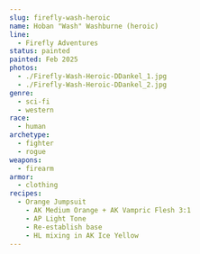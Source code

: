 ```yaml
---
slug: firefly-wash-heroic
name: Hoban "Wash" Washburne (heroic)
line:
  - Firefly Adventures
status: painted
painted: Feb 2025
photos:
  - ./Firefly-Wash-Heroic-DDankel_1.jpg
  - ./Firefly-Wash-Heroic-DDankel_2.jpg
genre:
  - sci-fi
  - western
race:
  - human
archetype:
  - fighter
  - rogue
weapons:
  - firearm
armor:
  - clothing
recipes:
  - Orange Jumpsuit
    - AK Medium Orange + AK Vampric Flesh 3:1
    - AP Light Tone
    - Re-establish base
    - HL mixing in AK Ice Yellow
---
```

